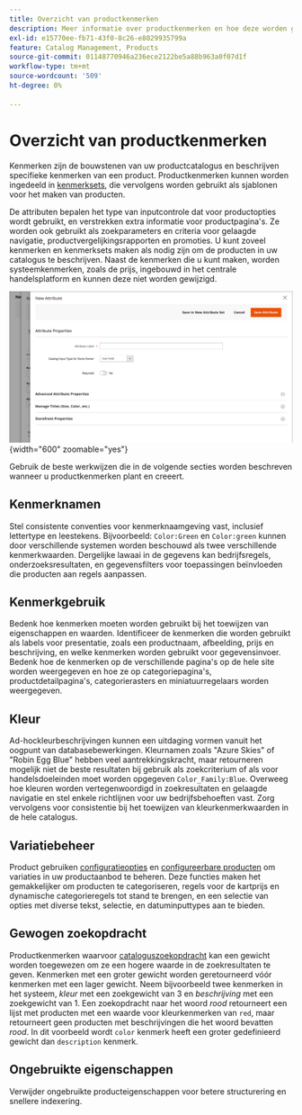 ```yaml
---
title: Overzicht van productkenmerken
description: Meer informatie over productkenmerken en hoe deze worden gebruikt om specifieke kenmerken van een product te beschrijven.
exl-id: e15770ee-fb71-43f0-8c26-e8029935799a
feature: Catalog Management, Products
source-git-commit: 01148770946a236ece2122be5a88b963a0f07d1f
workflow-type: tm+mt
source-wordcount: '509'
ht-degree: 0%

---
```


# Overzicht van productkenmerken

Kenmerken zijn de bouwstenen van uw productcatalogus en beschrijven specifieke kenmerken van een product. Productkenmerken kunnen worden ingedeeld in [kenmerksets](attribute-sets.md), die vervolgens worden gebruikt als sjablonen voor het maken van producten.

De attributen bepalen het type van inputcontrole dat voor productopties wordt gebruikt, en verstrekken extra informatie voor productpagina&#39;s. Ze worden ook gebruikt als zoekparameters en criteria voor gelaagde navigatie, productvergelijkingsrapporten en promoties. U kunt zoveel kenmerken en kenmerksets maken als nodig zijn om de producten in uw catalogus te beschrijven. Naast de kenmerken die u kunt maken, worden systeemkenmerken, zoals de prijs, ingebouwd in het centrale handelsplatform en kunnen deze niet worden gewijzigd.

![Een nieuw kenmerk maken tijdens het bewerken van een product](./assets/product-attribute-add-new.png){width="600" zoomable="yes"}

Gebruik de beste werkwijzen die in de volgende secties worden beschreven wanneer u productkenmerken plant en creeert.

## Kenmerknamen

Stel consistente conventies voor kenmerknaamgeving vast, inclusief lettertype en leestekens. Bijvoorbeeld: `Color:Green` en `Color:green` kunnen door verschillende systemen worden beschouwd als twee verschillende kenmerkwaarden. Dergelijke lawaai in de gegevens kan bedrijfsregels, onderzoeksresultaten, en gegevensfilters voor toepassingen beïnvloeden die producten aan regels aanpassen.

## Kenmerkgebruik

Bedenk hoe kenmerken moeten worden gebruikt bij het toewijzen van eigenschappen en waarden. Identificeer de kenmerken die worden gebruikt als labels voor presentatie, zoals een productnaam, afbeelding, prijs en beschrijving, en welke kenmerken worden gebruikt voor gegevensinvoer. Bedenk hoe de kenmerken op de verschillende pagina&#39;s op de hele site worden weergegeven en hoe ze op categoriepagina&#39;s, productdetailpagina&#39;s, categorierasters en miniatuurregelaars worden weergegeven.

## Kleur

Ad-hockleurbeschrijvingen kunnen een uitdaging vormen vanuit het oogpunt van databasebewerkingen. Kleurnamen zoals &quot;Azure Skies&quot; of &quot;Robin Egg Blue&quot; hebben veel aantrekkingskracht, maar retourneren mogelijk niet de beste resultaten bij gebruik als zoekcriterium of als voor handelsdoeleinden moet worden opgegeven `Color_Family:Blue`. Overweeg hoe kleuren worden vertegenwoordigd in zoekresultaten en gelaagde navigatie en stel enkele richtlijnen voor uw bedrijfsbehoeften vast. Zorg vervolgens voor consistentie bij het toewijzen van kleurkenmerkwaarden in de hele catalogus.

## Variatiebeheer

Product gebruiken [configuratieopties](product-configurations.md) en [configureerbare producten](product-create-configurable.md) om variaties in uw productaanbod te beheren. Deze functies maken het gemakkelijker om producten te categoriseren, regels voor de kartprijs en dynamische categorieregels tot stand te brengen, en een selectie van opties met diverse tekst, selectie, en datuminputtypes aan te bieden.

## Gewogen zoekopdracht

Productkenmerken waarvoor [cataloguszoekopdracht](search.md) kan een gewicht worden toegewezen om ze een hogere waarde in de zoekresultaten te geven. Kenmerken met een groter gewicht worden geretourneerd vóór kenmerken met een lager gewicht. Neem bijvoorbeeld twee kenmerken in het systeem, _kleur_ met een zoekgewicht van 3 en _beschrijving_ met een zoekgewicht van 1. Een zoekopdracht naar het woord _rood_ retourneert een lijst met producten met een waarde voor kleurkenmerken van `red`, maar retourneert geen producten met beschrijvingen die het woord bevatten _rood_. In dit voorbeeld wordt `color` kenmerk heeft een groter gedefinieerd gewicht dan `description` kenmerk.

## Ongebruikte eigenschappen

Verwijder ongebruikte producteigenschappen voor betere structurering en snellere indexering.
